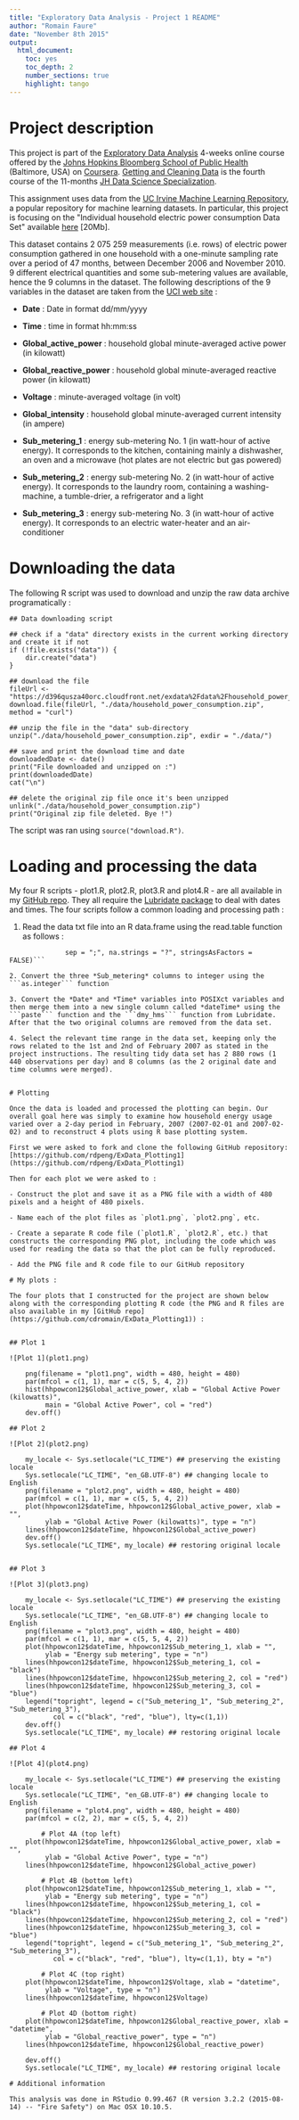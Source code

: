 ```yaml
---
title: "Exploratory Data Analysis - Project 1 README"
author: "Romain Faure"
date: "November 8th 2015"
output: 
  html_document:
    toc: yes 
    toc_depth: 2 
    number_sections: true 
    highlight: tango
---
```


# Project description

This project is part of the [Exploratory Data Analysis](https://class.coursera.org/exdata-034/) 4-weeks online course offered by the [Johns Hopkins Bloomberg School of Public Health](http://www.jhsph.edu/) (Baltimore, USA) on [Coursera](https://www.coursera.org). [Getting and Cleaning Data](https://class.coursera.org/getdata-033/) is the fourth course of the 11-months [JH Data Science Specialization](https://www.coursera.org/specialization/jhudatascience/1). 

This assignment uses data from the [UC Irvine Machine Learning Repository](http://archive.ics.uci.edu/ml/), a popular repository for machine learning datasets. In particular, this project is focusing on the "Individual household electric power consumption Data Set" available [here](https://d396qusza40orc.cloudfront.net/exdata%2Fdata%2Fhousehold_power_consumption.zip) [20Mb].   
    
This dataset contains 2 075 259 measurements (i.e. rows) of electric power consumption gathered in one household with a one-minute sampling rate over a period of 47 months, between December 2006 and November 2010. 9 different electrical quantities and some sub-metering values are available, hence the 9 columns in the dataset. The following descriptions of the 9 variables in the dataset are taken from
the [UCI web site](https://archive.ics.uci.edu/ml/datasets/Individual+household+electric+power+consumption) :

- **Date** : Date in format dd/mm/yyyy

- **Time** : time in format hh:mm:ss

- **Global_active_power** : household global minute-averaged active power (in kilowatt)

- **Global_reactive_power** : household global minute-averaged reactive power (in kilowatt)

- **Voltage** : minute-averaged voltage (in volt)

- **Global_intensity** : household global minute-averaged current intensity (in ampere)

- **Sub_metering_1** : energy sub-metering No. 1 (in watt-hour of active energy). It corresponds to the kitchen, containing mainly a dishwasher, an oven and a microwave (hot plates are not electric but gas powered)

- **Sub_metering_2** : energy sub-metering No. 2 (in watt-hour of active energy). It corresponds to the laundry room, containing a washing-machine, a tumble-drier, a refrigerator and a light

- **Sub_metering_3** : energy sub-metering No. 3 (in watt-hour of active energy). It corresponds to an electric water-heater and an air-conditioner

# Downloading the data

The following R script was used to download and unzip the raw data archive programatically :

    ## Data downloading script

    ## check if a "data" directory exists in the current working directory and create it if not
    if (!file.exists("data")) { 
        dir.create("data")
    }

    ## download the file
    fileUrl <- "https://d396qusza40orc.cloudfront.net/exdata%2Fdata%2Fhousehold_power_consumption.zip"
    download.file(fileUrl, "./data/household_power_consumption.zip", method = "curl")

    ## unzip the file in the "data" sub-directory
    unzip("./data/household_power_consumption.zip", exdir = "./data/")

    ## save and print the download time and date
    downloadedDate <- date()
    print("File downloaded and unzipped on :")
    print(downloadedDate)
    cat("\n")

    ## delete the original zip file once it's been unzipped
    unlink("./data/household_power_consumption.zip")
    print("Original zip file deleted. Bye !")

The script was ran using ```source("download.R")```.


# Loading and processing the data

My four R scripts - plot1.R, plot2.R, plot3.R and plot4.R - are all available in my [GitHub repo](https://github.com/cdromain/ExData_Plotting1). They all require the [Lubridate package](https://cran.r-project.org/web/packages/lubridate/index.html) to deal with dates and times. The four scripts follow a common loading and processing path :

1. Read the data txt file into an R data.frame using the read.table function as follows :

```read.table(file = "./data/household_power_consumption.txt", header = TRUE, 
              sep = ";", na.strings = "?", stringsAsFactors = FALSE)```

2. Convert the three *Sub_metering* columns to integer using the ```as.integer``` function

3. Convert the *Date* and *Time* variables into POSIXct variables and then merge them into a new single column called *dateTime* using the ```paste``` function and the ```dmy_hms``` function from Lubridate. After that the two original columns are removed from the data set.

4. Select the relevant time range in the data set, keeping only the rows related to the 1st and 2nd of February 2007 as stated in the project instructions. The resulting tidy data set has 2 880 rows (1 440 observations per day) and 8 columns (as the 2 original date and time columns were merged).


# Plotting

Once the data is loaded and processed the plotting can begin. Our overall goal here was simply to examine how household energy usage varied over a 2-day period in February, 2007 (2007-02-01 and 2007-02-02) and to reconstruct 4 plots using R base plotting system.

First we were asked to fork and clone the following GitHub repository:
[https://github.com/rdpeng/ExData_Plotting1](https://github.com/rdpeng/ExData_Plotting1)

Then for each plot we were asked to :

- Construct the plot and save it as a PNG file with a width of 480 pixels and a height of 480 pixels.

- Name each of the plot files as `plot1.png`, `plot2.png`, etc.

- Create a separate R code file (`plot1.R`, `plot2.R`, etc.) that constructs the corresponding PNG plot, including the code which was used for reading the data so that the plot can be fully reproduced.

- Add the PNG file and R code file to our GitHub repository

# My plots :

The four plots that I constructed for the project are shown below along with the corresponding plotting R code (the PNG and R files are also available in my [GitHub repo](https://github.com/cdromain/ExData_Plotting1)) :


## Plot 1

![Plot 1](plot1.png) 

    png(filename = "plot1.png", width = 480, height = 480)
    par(mfcol = c(1, 1), mar = c(5, 5, 4, 2))
    hist(hhpowcon12$Global_active_power, xlab = "Global Active Power (kilowatts)", 
         main = "Global Active Power", col = "red")
    dev.off()

## Plot 2

![Plot 2](plot2.png) 

    my_locale <- Sys.setlocale("LC_TIME") ## preserving the existing locale
    Sys.setlocale("LC_TIME", "en_GB.UTF-8") ## changing locale to English
    png(filename = "plot2.png", width = 480, height = 480)
    par(mfcol = c(1, 1), mar = c(5, 5, 4, 2))
    plot(hhpowcon12$dateTime, hhpowcon12$Global_active_power, xlab = "", 
         ylab = "Global Active Power (kilowatts)", type = "n")
    lines(hhpowcon12$dateTime, hhpowcon12$Global_active_power)
    dev.off()
    Sys.setlocale("LC_TIME", my_locale) ## restoring original locale


## Plot 3

![Plot 3](plot3.png) 

    my_locale <- Sys.setlocale("LC_TIME") ## preserving the existing locale
    Sys.setlocale("LC_TIME", "en_GB.UTF-8") ## changing locale to English
    png(filename = "plot3.png", width = 480, height = 480)
    par(mfcol = c(1, 1), mar = c(5, 5, 4, 2))
    plot(hhpowcon12$dateTime, hhpowcon12$Sub_metering_1, xlab = "", 
         ylab = "Energy sub metering", type = "n")
    lines(hhpowcon12$dateTime, hhpowcon12$Sub_metering_1, col = "black")
    lines(hhpowcon12$dateTime, hhpowcon12$Sub_metering_2, col = "red")
    lines(hhpowcon12$dateTime, hhpowcon12$Sub_metering_3, col = "blue")
    legend("topright", legend = c("Sub_metering_1", "Sub_metering_2", "Sub_metering_3"), 
           col = c("black", "red", "blue"), lty=c(1,1))
    dev.off()
    Sys.setlocale("LC_TIME", my_locale) ## restoring original locale

## Plot 4

![Plot 4](plot4.png) 

    my_locale <- Sys.setlocale("LC_TIME") ## preserving the existing locale
    Sys.setlocale("LC_TIME", "en_GB.UTF-8") ## changing locale to English
    png(filename = "plot4.png", width = 480, height = 480)
    par(mfcol = c(2, 2), mar = c(5, 5, 4, 2))
    
        # Plot 4A (top left)
    plot(hhpowcon12$dateTime, hhpowcon12$Global_active_power, xlab = "", 
         ylab = "Global Active Power", type = "n")
    lines(hhpowcon12$dateTime, hhpowcon12$Global_active_power)

        # Plot 4B (bottom left)
    plot(hhpowcon12$dateTime, hhpowcon12$Sub_metering_1, xlab = "", 
         ylab = "Energy sub metering", type = "n")
    lines(hhpowcon12$dateTime, hhpowcon12$Sub_metering_1, col = "black")
    lines(hhpowcon12$dateTime, hhpowcon12$Sub_metering_2, col = "red")
    lines(hhpowcon12$dateTime, hhpowcon12$Sub_metering_3, col = "blue")
    legend("topright", legend = c("Sub_metering_1", "Sub_metering_2", "Sub_metering_3"), 
           col = c("black", "red", "blue"), lty=c(1,1), bty = "n")

        # Plot 4C (top right)
    plot(hhpowcon12$dateTime, hhpowcon12$Voltage, xlab = "datetime", 
         ylab = "Voltage", type = "n")
    lines(hhpowcon12$dateTime, hhpowcon12$Voltage)

        # Plot 4D (bottom right)
    plot(hhpowcon12$dateTime, hhpowcon12$Global_reactive_power, xlab = "datetime", 
         ylab = "Global_reactive_power", type = "n")
    lines(hhpowcon12$dateTime, hhpowcon12$Global_reactive_power)

    dev.off()
    Sys.setlocale("LC_TIME", my_locale) ## restoring original locale

# Additional information

This analysis was done in RStudio 0.99.467 (R version 3.2.2 (2015-08-14) -- "Fire Safety") on Mac OSX 10.10.5.